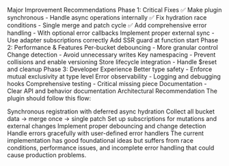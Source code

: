Major Improvement Recommendations
Phase 1: Critical Fixes
✅ Make plugin synchronous - Handle async operations internally
✅ Fix hydration race conditions - Single merge and patch cycle
✅ Add comprehensive error handling - With optional error callbacks
Implement proper external sync - Use adapter subscriptions correctly
Add SSR guard at function start
Phase 2: Performance & Features
Per-bucket debouncing - More granular control
Change detection - Avoid unnecessary writes
Key namespacing - Prevent collisions and enable versioning
Store lifecycle integration - Handle $reset and cleanup
Phase 3: Developer Experience
Better type safety - Enforce mutual exclusivity at type level
Error observability - Logging and debugging hooks
Comprehensive testing - Critical missing piece
Documentation - Clear API and behavior documentation
Architectural Recommendation
The plugin should follow this flow:

Synchronous registration with deferred async hydration
Collect all bucket data → merge once → single patch
Set up subscriptions for mutations and external changes
Implement proper debouncing and change detection
Handle errors gracefully with user-defined error handlers
The current implementation has good foundational ideas but suffers from race conditions, performance issues, and incomplete error handling that could cause production problems.